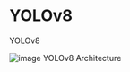# YOLOv8
YOLOv8

![image](https://user-images.githubusercontent.com/81808969/219940334-3de128a6-daf7-4c59-b1de-d8438d46aae3.png)
YOLOv8 Architecture
